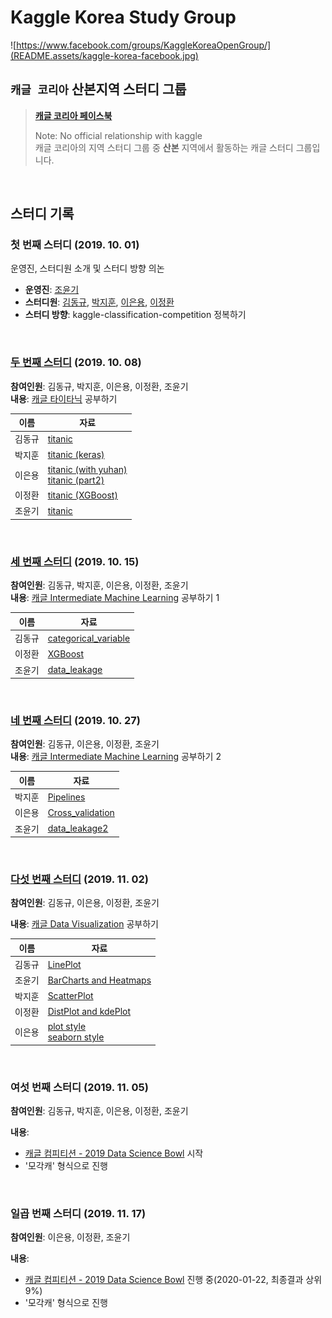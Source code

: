 # Kaggle Korea Study Group
![https://www.facebook.com/groups/KaggleKoreaOpenGroup/](README.assets/kaggle-korea-facebook.jpg)
## `캐글 코리아` 산본지역 스터디 그룹
>  **[캐글 코리아 페이스북](https://www.facebook.com/groups/KaggleKoreaOpenGroup/)** 
>
> Note: No official relationship with kaggle  
캐글 코리아의 지역 스터디 그룹 중 **산본** 지역에서 활동하는 캐글 스터디 그룹입니다.
<br>

## 스터디 기록

### 첫 번째 스터디 (2019. 10. 01)

운영진, 스터디원 소개 및 스터디 방향 의논

- **운영진**: [조윤기](https://github.com/joyoon729)
- **스터디원**: [김동규](https://github.com/DrumDong), [박지훈](https://github.com/jeehunpark), [이은용](https://github.com/namepen), [이정환](https://github.com/wjdghks9885)
- **스터디 방향**: kaggle-classification-competition 정복하기

<br>

### [두 번째 스터디](week2) (2019. 10. 08)

**참여인원**: 김동규, 박지훈, 이은용, 이정환, 조윤기  
**내용**: [캐글 타이타닉](https://www.kaggle.com/c/titanic) 공부하기

|  이름  |                 자료                  |
| :---: | ----------------------------------- |
| 김동규 | [titanic](week2/김동규_titanic1.ipynb)  |
| 박지훈 | [titanic (keras)](week2/박지훈_artificial-neural-network-using-keras.ipynb) |
| 이은용 | [titanic (with yuhan)](week2/이은용_Titanic_part1.ipynb)<br>[titanic (part2)](week2/이은용_TItanic_part2.ipynb) |
| 이정환 | [titanic (XGBoost)](week2/이정환_titanic-using-XGBoost.ipynb) |
| 조윤기 | [titanic](week2/조윤기_titanic.ipynb) |

<br>

### [세 번째 스터디](week3) (2019. 10. 15)

**참여인원**: 김동규, 박지훈, 이은용, 이정환, 조윤기  
**내용**: [캐글 Intermediate Machine Learning](https://www.kaggle.com/learn/intermediate-machine-learning) 공부하기 1

|  이름  |                     자료                     |
| :----: | ------------------------------------------ |
| 김동규 | [categorical_variable](week3/김동규_Study_categorical_variable.ipynb) |
| 이정환 | [XGBoost](week3/이정환_XGBoost.pptx)         |
| 조윤기 | [data_leakage](week3/조윤기_data_leakage.md) |

<br>

### [네 번째 스터디](week4) (2019. 10. 27)

**참여인원**: 김동규, 이은용, 이정환, 조윤기  
**내용**: [캐글 Intermediate Machine Learning](https://www.kaggle.com/learn/intermediate-machine-learning) 공부하기 2

|  이름  | 자료 |
| :----: | -- |
| 박지훈 | [Pipelines](week4/박지훈_Pipelines.ipynb)|
| 이은용 | [Cross_validation](week4/Cross_validation_은용.ipynb) |
| 조윤기 | [data_leakage2](week4/조윤기_data_leakage2.md) |

<br>

### [다섯 번째 스터디](week5) (2019. 11. 02)

**참여인원**: 김동규, 이은용, 이정환, 조윤기

**내용**:  [캐글 Data Visualization](https://www.kaggle.com/learn/data-visualization) 공부하기

| 이름   | 자료                                                         |
| :----: | ------------------------------------------------------------ |
| 김동규 | [LinePlot](week5/김동규_LinePlot.ipynb)                      |
| 조윤기 | [BarCharts and Heatmaps](week5/조윤기/조윤기_Bar_Charts_and_Heatmaps.ipynb) |
| 박지훈 | [ScatterPlot](week5/박지훈_Scatter_plot.ipynb)               |
| 이정환 | [DistPlot and kdePlot](week5/이정환_distplot_&_kdeplot_example.ipynb) |
| 이은용 | [plot style](week5/이은용_plot_style.ipynb)<br /> [seaborn style](week5/이은용_seaborn_style.ipynb) |

<br>

### 여섯 번째 스터디 (2019. 11. 05)

**참여인원**: 김동규, 박지훈, 이은용, 이정환, 조윤기

**내용**: 

- [캐글 컴피티션 - 2019 Data Science Bowl](https://www.kaggle.com/c/data-science-bowl-2019) 시작
- '모각캐' 형식으로 진행

<br>

### 일곱 번째 스터디 (2019. 11. 17)

**참여인원**: 이은용, 이정환, 조윤기

**내용**: 

- [캐글 컴피티션 - 2019 Data Science Bowl](https://www.kaggle.com/c/data-science-bowl-2019) 진행 중(2020-01-22, 최종결과 상위9%)
- '모각캐' 형식으로 진행
